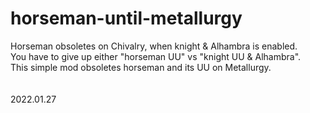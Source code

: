 # horseman-until-metallurgy

Horseman obsoletes on Chivalry, when knight & Alhambra is enabled.<br>
You have to give up either "horseman UU" vs "knight UU & Alhambra".<br>
This simple mod obsoletes horseman and its UU on Metallurgy.<br>
<br>
<br>
2022.01.27
